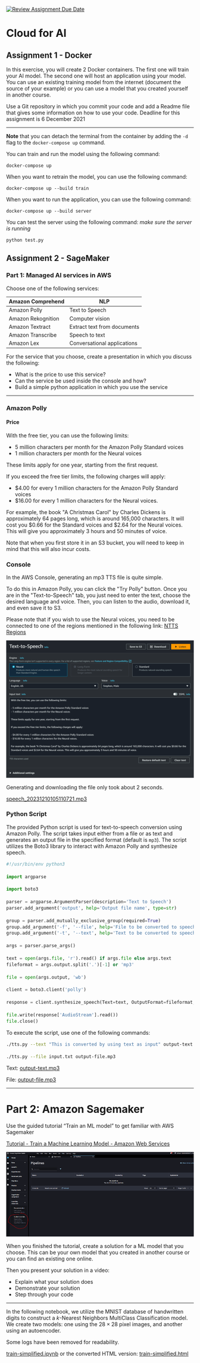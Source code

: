 [![Review Assignment Due Date](https://classroom.github.com/assets/deadline-readme-button-24ddc0f5d75046c5622901739e7c5dd533143b0c8e959d652212380cedb1ea36.svg)](https://classroom.github.com/a/ntg-lIM7)

# Cloud for AI

## Assignment 1 - Docker

In this exercise, you will create 2 Docker containers. The first one will train your AI model. The second one will host
an application using your model. You can use an existing training model from the internet (document the source of your
example) or you can use a model that you created yourself in another course.

Use a Git repository in which you commit your code and add a Readme file that gives some information on how to use your
code.
Deadline for this assignment is 6 December 2021

---

**Note** that you can detach the terminal from the container by adding the `-d` flag to the `docker-compose up` command.

You can train and run the model using the following command:

```shell
docker-compose up
```

When you want to retrain the model, you can use the following command:

```shell
docker-compose up --build train
```

When you want to run the application, you can use the following command:

```shell
docker-compose up --build server
```

You can test the server using the following command: _make sure the server is running_

```shell
python test.py
```

## Assignment 2 - SageMaker

### Part 1: Managed AI services in AWS

Choose one of the following services:

| Amazon Comprehend  | NLP                         |
|--------------------|-----------------------------|
| Amazon Polly       | Text to Speech              |
| Amazon Rekognition | Computer vision             |
| Amazon Textract    | Extract text from documents |
| Amazon Transcribe  | Speech to text              |
| Amazon Lex         | Conversational applications |

For the service that you choose, create a presentation in which you discuss the following:

- What is the price to use this service?
- Can the service be used inside the console and how?
- Build a simple python application in which you use the service

---

### Amazon Polly

#### Price

With the free tier, you can use the following limits:

- 5 million characters per month for the Amazon Polly Standard voices
- 1 million characters per month for the Neural voices

These limits apply for one year, starting from the first request.

If you exceed the free tier limits, the following charges will apply:

- $4.00 for every 1 million characters for the Amazon Polly Standard voices
- $16.00 for every 1 million characters for the Neural voices.

For example, the book "A Christmas Carol" by Charles Dickens is approximately 64 pages long, which is around 165,000
characters. It will cost you $0.66 for the Standard voices and $2.64 for the Neural voices. This will give you
approximately 3 hours and 50 minutes of voice.

Note that when you first store it in an S3 bucket, you will need to keep in mind that this will also incur costs.

### Console

In the AWS Console, generating an mp3 TTS file is quite simple.

To do this in Amazon Polly, you can click the "Try Polly" button. Once you are in the "Text-to-Speech" tab, you just
need to enter the text, choose the desired language and voice. Then, you can listen to the audio, download it, and even
save it to S3.

Please note that if you wish to use the Neural voices, you need to be connected to one of the regions mentioned in the
following link: [NTTS Regions](https://docs.aws.amazon.com/polly/latest/dg/NTTS-main.html#ntts-regions)

![text-to-speech-screenshot.png](resources/text-to-speech-screenshot.png)

Generating and downloading the file only took about 2 seconds.

[speech_20231210105110721.mp3](resources/speech_20231210105110721.mp3)

### Python Script

The provided Python script is used for text-to-speech conversion using Amazon Polly. The script takes input either from
a file or as text and generates an output file in the specified format (default is `mp3`). The script utilizes the Boto3
library to interact with Amazon Polly and synthesize speech.

```python
#!/usr/bin/env python3

import argparse

import boto3

parser = argparse.ArgumentParser(description='Text to Speech')
parser.add_argument('output', help='Output file name', type=str)

group = parser.add_mutually_exclusive_group(required=True)
group.add_argument('-f', '--file', help='File to be converted to speech', type=str)
group.add_argument('-t', '--text', help='Text to be converted to speech', type=str)

args = parser.parse_args()

text = open(args.file, 'r').read() if args.file else args.text
fileformat = args.output.split('.')[-1] or 'mp3'

file = open(args.output, 'wb')

client = boto3.client('polly')

response = client.synthesize_speech(Text=text, OutputFormat=fileformat, VoiceId='Joanna')

file.write(response['AudioStream'].read())
file.close()
```

To execute the script, use one of the following commands:

```bash
./tts.py --text "This is converted by using text as input" output-text.mp3

./tts.py --file input.txt output-file.mp3
```

Text:
[output-text.mp3](resources/output-text.mp3)

File:
[output-file.mp3](resources%2Foutput-file.mp3)

---

# Part 2: Amazon Sagemaker

Use the guided tutorial “Train an ML model” to get familiar with AWS Sagemaker

[Tutorial - Train a Machine Learning Model - Amazon Web Services](https://aws.amazon.com/tutorials/machine-learning-tutorial-train-a-model/)

![assignment-attachment-1.png](resources/assignment-attachment-1.png)

When you finished the tutorial, create a solution for a ML model that you choose. This can be your own model that you
created in another course or you can find an existing one online.

Then you present your solution in a video:

- Explain what your solution does
- Demonstrate your solution
- Step through your code

---

In the following notebook, we utilize the MNIST database of handwritten digits to construct a $k$-Nearest Neighbors
MultiClass Classification model. We create two models: one using the $28 \times 28$ pixel images, and another using an
autoencoder.

Some logs have been removed for readability.

[train-simplified.ipynb](resources/train-simplified.ipynb)
or the converted HTML version:
[train-simplified.html](resources/train-simplified.html)